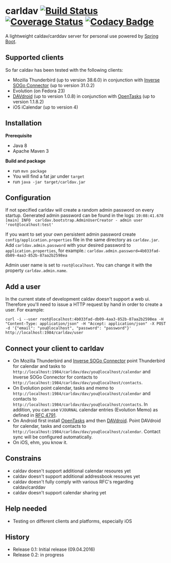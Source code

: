  carldav [![Build Status](https://api.travis-ci.org/ksokol/carldav.png?branch=master)](https://travis-ci.org/ksokol/carldav/) [![Coverage Status](https://coveralls.io/repos/ksokol/carldav/badge.png?branch=master)](https://coveralls.io/r/ksokol/carldav?branch=master) [![Codacy Badge](https://api.codacy.com/project/badge/grade/1eb00efb527b4665ac78a44d3648e73b)](https://www.codacy.com/app/dev_9/carldav)
===================================================================================================================================================================================================================================================================================================================================================================================================================

A lightweight caldav/carddav server for personal use powered by [Spring Boot](http://projects.spring.io/spring-boot/).

Supported clients
-----------------

So far caldav has been tested with the following clients:
- Mozilla Thunderbird (up to version 38.6.0) in conjunction with [Inverse SOGo Connector](http://www.sogo.nu/files/downloads/SOGo/Thunderbird/sogo-connector-31.0.2.xpi) (up to version 31.0.2)
- Evolution (on Fedora 23)
- [DAVdroid](https://play.google.com/store/apps/details?id=at.bitfire.davdroid) (up to version 1.0.8) in conjunction with [OpenTasks](https://play.google.com/store/apps/details?id=org.dmfs.tasks) (up to version 1.1.8.2)
- iOS iCalendar (up to version 4)

Installation
------------

**Prerequisite**

- Java 8
- Apache Maven 3

**Build and package**

- run `mvn package`
- You will find a fat jar under `target`
- run `java -jar target/carldav.jar`

Configuration
-------------

If not specified carldav will create a random admin password on every startup. Generated admin password can be found in the logs:
`19:08:41.678 [main] INFO  carldav.bootstrap.AdminUserCreator - admin user 'root@localhost:test'`

If you want to set your own persistent admin password create `config/application.properties` file in the same directory as `carldav.jar`.
Add `carldav.admin.password` with your desired password to `application.properties`, for example.: `carldav.admin.password=4b033fad-db09-4aa3-852b-87aa2b2598ea`

Admin user name is set to `root@localhost`. You can change it with the property `carldav.admin.name`.

Add a user
----------

In the current state of development caldav doesn't support a web ui. Therefore you'll need to issue a HTTP request by hand in order to create a user. For example:

`curl -i --user root@localhost:4b033fad-db09-4aa3-852b-87aa2b2598ea -H "Content-Type: application/json" -H "Accept: application/json" -X POST -d '{"email": "you@localhost", "password": "password"}' http://localhost:1984/carldav/user`

Connect your client to carldav
------------------------------

- On Mozilla Thunderbird and [Inverse SOGo Connector](http://www.sogo.nu/files/downloads/SOGo/Thunderbird/sogo-connector-31.0.2.xpi) point Thunderbird for calendar and tasks to `http://localhost:1984/carldav/dav/you@localhost/calendar` and Inverse SOGo Connector for contacts to `http://localhost:1984/carldav/dav/you@localhost/contacts`.
- On Evolution point calendar, tasks and memo to `http://localhost:1984/carldav/dav/you@localhost/calendar` and contacts to `http://localhost:1984/carldav/dav/you@localhost/contacts`. In addition, you can use `VJOURNAL` calendar entries (Evolution Memo) as defined in [RFC 4791](https://tools.ietf.org/html/rfc4791).
- On Android first install [OpenTasks](https://play.google.com/store/apps/details?id=org.dmfs.tasks) amd then [DAVdroid](https://play.google.com/store/apps/details?id=at.bitfire.davdroid). Point DAVdroid for  calendar, tasks and contacts to `http://localhost:1984/carldav/dav/you@localhost/calendar`. Contact sync will be configured automatically.
- On iOS, ehm, you know it.

Constrains
----------

- caldav doesn't support additional calendar resoures yet
- caldav doesn't support additional addressbook resoures yet
- caldav doesn't fully comply with various RFC's regarding caldav/carddav                                       
- caldav doesn't support calendar sharing yet


Help needed
-----------

- Testing on different clients and platforms, especially iOS

History
-------

- Release 0.1: Initial release (09.04.2016)
- Release 0.2: in progress
